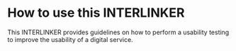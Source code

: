 # How to use this INTERLINKER

This INTERLINKER provides guidelines on how to perform a usability testing to improve the usability of a digital service. 
